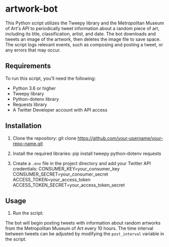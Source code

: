 # artwork-bot

This Python script utilizes the Tweepy library and the Metropolitan Museum of Art's API to periodically tweet information about a random piece of art, including its title, classification, artist, and date. The bot downloads and tweets an image of the artwork, then deletes the image file to save space. The script logs relevant events, such as composing and posting a tweet, or any errors that may occur.

## Requirements

To run this script, you'll need the following:

- Python 3.6 or higher
- Tweepy library
- Python-dotenv library
- Requests library
- A Twitter Developer account with API access

## Installation

1. Clone the repository:
git clone https://github.com/your-username/your-repo-name.git

2. Install the required libraries:
pip install tweepy python-dotenv requests

3. Create a `.env` file in the project directory and add your Twitter API credentials:
CONSUMER_KEY=your_consumer_key
CONSUMER_SECRET=your_consumer_secret
ACCESS_TOKEN=your_access_token
ACCESS_TOKEN_SECRET=your_access_token_secret

## Usage

1. Run the script:

The bot will begin posting tweets with information about random artworks from the Metropolitan Museum of Art every 10 hours. The time interval between tweets can be adjusted by modifying the `post_interval` variable in the script.
